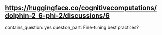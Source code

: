 ## https://huggingface.co/cognitivecomputations/dolphin-2_6-phi-2/discussions/6

contains_question: yes
question_part: Fine-tuning best practices?